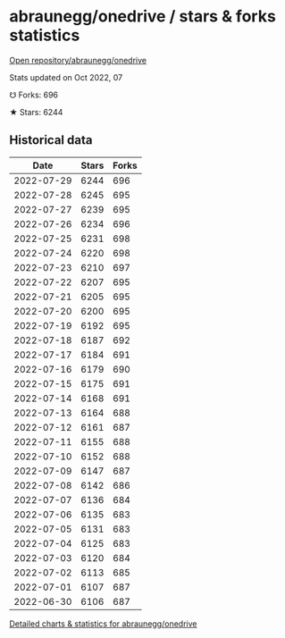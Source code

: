 # abraunegg/onedrive / stars & forks statistics

[Open repository/abraunegg/onedrive](https://github.com/abraunegg/onedrive)

Stats updated on Oct 2022, 07

☋ Forks: 696

★ Stars: 6244

## Historical data
| Date | Stars | Forks |
|------|-------|-------|
| 2022-07-29 | 6244 | 696 | 
| 2022-07-28 | 6245 | 695 | 
| 2022-07-27 | 6239 | 695 | 
| 2022-07-26 | 6234 | 696 | 
| 2022-07-25 | 6231 | 698 | 
| 2022-07-24 | 6220 | 698 | 
| 2022-07-23 | 6210 | 697 | 
| 2022-07-22 | 6207 | 695 | 
| 2022-07-21 | 6205 | 695 | 
| 2022-07-20 | 6200 | 695 | 
| 2022-07-19 | 6192 | 695 | 
| 2022-07-18 | 6187 | 692 | 
| 2022-07-17 | 6184 | 691 | 
| 2022-07-16 | 6179 | 690 | 
| 2022-07-15 | 6175 | 691 | 
| 2022-07-14 | 6168 | 691 | 
| 2022-07-13 | 6164 | 688 | 
| 2022-07-12 | 6161 | 687 | 
| 2022-07-11 | 6155 | 688 | 
| 2022-07-10 | 6152 | 688 | 
| 2022-07-09 | 6147 | 687 | 
| 2022-07-08 | 6142 | 686 | 
| 2022-07-07 | 6136 | 684 | 
| 2022-07-06 | 6135 | 683 | 
| 2022-07-05 | 6131 | 683 | 
| 2022-07-04 | 6125 | 683 | 
| 2022-07-03 | 6120 | 684 | 
| 2022-07-02 | 6113 | 685 | 
| 2022-07-01 | 6107 | 687 | 
| 2022-06-30 | 6106 | 687 | 


[Detailed charts & statistics for abraunegg/onedrive](https://reviewgithub.com/rep/abraunegg/onedrive)
